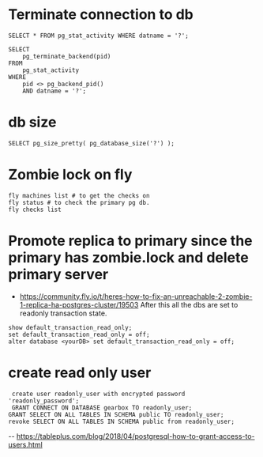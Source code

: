 # Terminate connection to db
```
SELECT * FROM pg_stat_activity WHERE datname = '?';

SELECT 
    pg_terminate_backend(pid) 
FROM 
    pg_stat_activity 
WHERE 
    pid <> pg_backend_pid()
    AND datname = '?';
```

# db size 
```
SELECT pg_size_pretty( pg_database_size('?') );
```

# Zombie lock on fly
```
fly machines list # to get the checks on 
fly status # to check the primary pg db.
fly checks list
```
# Promote replica to primary since the primary has zombie.lock and delete primary server
- https://community.fly.io/t/heres-how-to-fix-an-unreachable-2-zombie-1-replica-ha-postgres-cluster/19503
After this all the dbs are set to readonly transaction state. 
```
show default_transaction_read_only;
set default_transaction_read_only = off;
alter database <yourDB> set default_transaction_read_only = off;
```

# create read only user
```
 create user readonly_user with encrypted password 'readonly_password';
 GRANT CONNECT ON DATABASE gearbox TO readonly_user;
GRANT SELECT ON ALL TABLES IN SCHEMA public TO readonly_user;
revoke SELECT ON ALL TABLES IN SCHEMA public from readonly_user;
```
-- https://tableplus.com/blog/2018/04/postgresql-how-to-grant-access-to-users.html